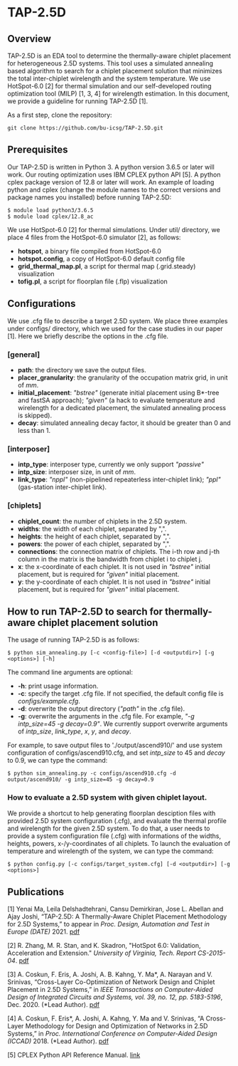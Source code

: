 # TAP-2.5D

## Overview
TAP-2.5D is an EDA tool to determine the thermally-aware chiplet placement for heterogeneous 2.5D systems.
This tool uses a simulated annealing based algorithm to search for a chiplet placement solution that minimizes the total inter-chiplet wirelength and the system temperature.
We use HotSpot-6.0 [2] for thermal simulation and our self-developed routing optimization tool (MILP) [1, 3, 4] for wirelength estimation.
In this document, we provide a guideline for running TAP-2.5D [1].

As a first step, clone the repository:
```
git clone https://github.com/bu-icsg/TAP-2.5D.git
```

## Prerequisites
Our TAP-2.5D is written in Python 3. A python version 3.6.5 or later will work.
Our routing optimization uses IBM CPLEX python API [5]. A python cplex package version of 12.8 or later will work.
An example of loading python and cplex (change the module names to the correct versions and package names you installed) before running TAP-2.5D:
```
$ module load python3/3.6.5
$ module load cplex/12.8_ac
```

We use HotSpot-6.0 [2] for thermal simulations. Under util/ directory, we place 4 files from the HotSpot-6.0 simulator [2], as follows:
- **hotspot**, a binary file compiled from HotSpot-6.0
- **hotspot.config**, a copy of HotSpot-6.0 default config file
- **grid_thermal_map.pl**, a script for thermal map (.grid.steady) visualization
- **tofig.pl**, a script for floorplan file (.flp) visualization

## Configurations

We use .cfg file to describe a target 2.5D system. We place three examples under configs/ directory, which we used for the case studies in our paper [1].
Here we briefly describe the options in the .cfg file.

### [general]
- **path**: the directory we save the output files.
- **placer_granularity**: the granularity of the occupation matrix grid, in unit of *mm*.
- **initial_placement**: *"bstree"* (generate initial placement using B*-tree and fastSA approach); *"given"* (a hack to evaluate temperature and wirelength for a dedicated placement, the simulated annealing process is skipped).
- **decay**: simulated annealing decay factor, it should be greater than 0 and less than 1.

### [interposer]
- **intp_type**: interposer type, currently we only support *"passive"*
- **intp_size**: interposer size, in unit of *mm*.
- **link_type**: *"nppl"* (non-pipelined repeaterless inter-chiplet link); *"ppl"* (gas-station inter-chiplet link).

### [chiplets]
- **chiplet_count**: the number of chiplets in the 2.5D system.
- **widths**: the width of each chiplet, separated by ",".
- **heights**: the height of each chiplet, separated by ",".
- **powers**: the power of each chiplet, separated by ",".
- **connections**: the connection matrix of chiplets. The i-th row and j-th column in the matrix is the bandwidth from chiplet i to chiplet j.
- **x**: the x-coordinate of each chiplet. It is not used in *"bstree"* initial placement, but is required for *"given"* initial placement.
- **y**: the y-coordinate of each chiplet. It is not used in *"bstree"* initial placement, but is required for *"given"* initial placement.

## How to run TAP-2.5D to search for thermally-aware chiplet placement solution
The usage of running TAP-2.5D is as follows:
```
$ python sim_annealing.py [-c <config-file>] [-d <outputdir>] [-g <options>] [-h]
```

The command line arguments are optional:
- **-h**: print usage information.
- **-c**: specify the target .cfg file. If not specified, the default config file is *configs/example.cfg*.
- **-d**: overwrite the output directory (*"path"* in the .cfg file).
- **-g**: overwrite the arguments in the .cfg file. For example, *"-g intp_size=45 -g decay=0.9"*. We currently support overwrite arguments of *intp_size*, *link_type*, *x*, *y*, and *decay*.

For example, to save output files to './output/ascend910/' and use system configuration of configs/ascend910.cfg, and set *intp_size* to 45 and *decay* to 0.9, we can type the command:
```
$ python sim_annealing.py -c configs/ascend910.cfg -d output/ascend910/ -g intp_size=45 -g decay=0.9
```

### How to evaluate a 2.5D system with given chiplet layout.
We provide a shortcut to help generating floorplan desciption files with provided 2.5D system configuration (.cfg), and evaluate the thermal profile and wirelength for the given 2.5D system. To do that, a user needs to provide a system configuration file (.cfg) with informations of the widths, heights, powers, x-/y-coordinates of all chiplets. To launch the evaluation of temperature and wirelength of the system, we can type the command:
```
$ python config.py [-c configs/target_system.cfg] [-d <outputdir>] [-g <options>]
```

## Publications
[1] Yenai Ma, Leila Delshadtehrani, Cansu Demirkiran, Jose L. Abellan and Ajay Joshi, “TAP-2.5D: A Thermally-Aware Chiplet Placement Methodology for 2.5D Systems,” to appear in *Proc. Design, Automation and Test in Europe (DATE)* 2021. [pdf](http://people.bu.edu/joshi/files/Ma_TAP-2.5D-DATE2021.pdf)

[2] R. Zhang, M. R. Stan, and K. Skadron, "HotSpot 6.0: Validation, Acceleration and Extension." *University of Virginia, Tech. Report CS-2015-04*. [pdf](http://www.cs.virginia.edu/~skadron/Papers/HotSpot60_TR.pdf)

[3] A. Coskun, F. Eris, A. Joshi, A. B. Kahng, Y. Ma*, A. Narayan and V. Srinivas, “Cross-Layer Co-Optimization of Network Design and Chiplet Placement in 2.5D Systems,” in *IEEE Transactions on Computer-Aided Design of Integrated Circuits and Systems, vol. 39, no. 12, pp. 5183-5196*, Dec. 2020. (*Lead Author). [pdf](http://people.bu.edu/joshi/files/Ma_TCAD_2020.pdf)

[4] A. Coskun, F. Eris*, A. Joshi, A. Kahng, Y. Ma and V. Srinivas, “A Cross-Layer Methodology for Design and Optimization of Networks in 2.5D Systems,” in *Proc. International Conference on Computer-Aided Design (ICCAD)* 2018. (*Lead Author). [pdf](http://people.bu.edu/joshi/files/interposer-nw-iccad-2018.pdf)

[5] CPLEX Python API Reference Manual. [link](https://www.ibm.com/support/knowledgecenter/SSSA5P_12.8.0/ilog.odms.cplex.help/refpythoncplex/html/frames.html)


